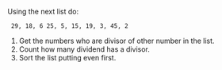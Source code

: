 Using the next list do:

     29, 18, 6 25, 5, 15, 19, 3, 45, 2


1. Get the numbers who are divisor of other number in the list.
2. Count how many  dividend has a divisor.
3. Sort the list putting even first.
